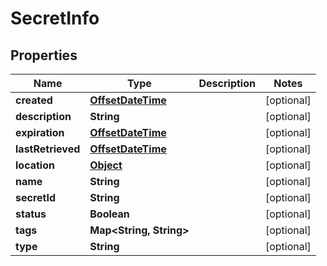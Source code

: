 

# SecretInfo

## Properties

Name | Type | Description | Notes
------------ | ------------- | ------------- | -------------
**created** | [**OffsetDateTime**](OffsetDateTime.md) |  |  [optional]
**description** | **String** |  |  [optional]
**expiration** | [**OffsetDateTime**](OffsetDateTime.md) |  |  [optional]
**lastRetrieved** | [**OffsetDateTime**](OffsetDateTime.md) |  |  [optional]
**location** | [**Object**](.md) |  |  [optional]
**name** | **String** |  |  [optional]
**secretId** | **String** |  |  [optional]
**status** | **Boolean** |  |  [optional]
**tags** | **Map&lt;String, String&gt;** |  |  [optional]
**type** | **String** |  |  [optional]



